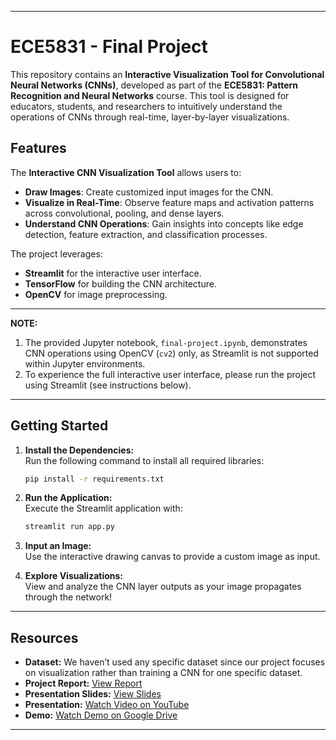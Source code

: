 
---

# ECE5831 - Final Project  

This repository contains an **Interactive Visualization Tool for Convolutional Neural Networks (CNNs)**, developed as part of the **ECE5831: Pattern Recognition and Neural Networks** course. This tool is designed for educators, students, and researchers to intuitively understand the operations of CNNs through real-time, layer-by-layer visualizations.  

## Features  

The **Interactive CNN Visualization Tool** allows users to:  
- **Draw Images**: Create customized input images for the CNN.  
- **Visualize in Real-Time**: Observe feature maps and activation patterns across convolutional, pooling, and dense layers.  
- **Understand CNN Operations**: Gain insights into concepts like edge detection, feature extraction, and classification processes.  

The project leverages:  
- **Streamlit** for the interactive user interface.  
- **TensorFlow** for building the CNN architecture.  
- **OpenCV** for image preprocessing.  

---

**NOTE:**  
1) The provided Jupyter notebook, `final-project.ipynb`, demonstrates CNN operations using OpenCV (`cv2`) only, as Streamlit is not supported within Jupyter environments. 
2) To experience the full interactive user interface, please run the project using Streamlit (see instructions below).

---

## Getting Started  

1. **Install the Dependencies:**  
   Run the following command to install all required libraries:  
   ```bash  
   pip install -r requirements.txt  
   ```  

2. **Run the Application:**  
   Execute the Streamlit application with:  
   ```bash  
   streamlit run app.py  
   ```  

3. **Input an Image:**  
   Use the interactive drawing canvas to provide a custom image as input.  

4. **Explore Visualizations:**  
   View and analyze the CNN layer outputs as your image propagates through the network!  

---

## Resources

- **Dataset:** We haven’t used any specific dataset since our project focuses on visualization rather than training a CNN for one specific dataset.  
- **Project Report:** [View Report](https://drive.google.com/file/d/1ZSVbu-SzPwG6AAwbmZQVQC5BbeE5uFE7/view?usp=drive_link)  
- **Presentation Slides:** [View Slides](https://drive.google.com/file/d/15AHJgBnLUnZc3_UFvz5YuQexnoxSzG9g/view?usp=drive_link)  
- **Presentation:** [Watch Video on YouTube](https://www.youtube.com/watch?v=zHOBiQmFux4)  
- **Demo:** [Watch Demo on Google Drive](https://drive.google.com/file/d/190AmJZ7Ujdnk0YnIvN8IXVZmh7lTCw5q/view?usp=drive_link)

---




